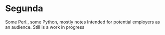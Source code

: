 # Segunda
Some Perl., some Python, mostly notes
Intended for potential employers as an audience.
Still is a work in progress  
